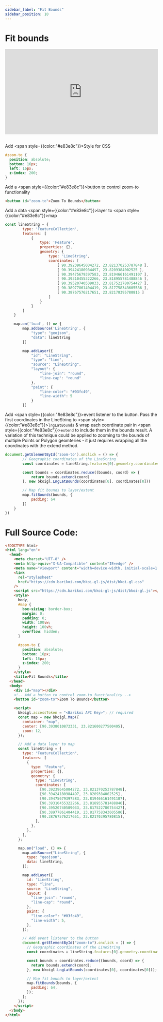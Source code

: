 ```yaml
---
sidebar_label: "Fit Bounds"
sidebar_position: 10
---
```


<head>
  <title>Barikoi Documentation</title>
</head>

# Fit bounds

<iframe src="https://barikoi.com:8080/fit-bounds" width="100%" height="280px" frameborder="0" style={{border:"1px solid black"}} allowfullscreen></iframe>

##

Add <span style={{color:"#e83e8c"}}>Style</span> for CSS

```css
#zoom-to {
  position: absolute;
  bottom: 16px;
  left: 16px;
  z-index: 200;
}
```

Add a <span style={{color:"#e83e8c"}}>button</span> to control zoom-to functionality

```html
<button id="zoom-to">Zoom To Bounds</button>
```

Add a data <span style={{color:"#e83e8c"}}>layer</span> to <span style={{color:"#e83e8c"}}>map</span>

```js
const lineString = {
        type: 'FeatureCollection',
        features: [
            {
                type: 'Feature',
                properties: {},
                geometry: {
                    type: 'LineString',
                    coordinates: [
                        [ 90.39239645004272, 23.821370253787848 ],
                        [ 90.39424180984497, 23.8209384002525 ],
                        [ 90.39475679397583, 23.819466161491107 ],
                        [ 90.39310455322266, 23.818955781488846 ],
                        [ 90.39520740509033, 23.817522780754427 ],
                        [ 90.38977861404419, 23.817758343605586 ],
                        [ 90.38767576217651, 23.82170395780815 ]
                    ]
                }
            }
        ]
    }

    map.on('load', () => {
        map.addSource('LineString', {
            "type": "geojson",
            "data": lineString
        })

        map.addLayer({
            "id": "LineString",
            "type": "line",
            "source": "LineString",
            "layout": {
                "line-join": "round",
                "line-cap": "round"
            },
            "paint": {
                "line-color": "#03fc49",
                "line-width": 5
            }
        })

```

Add <span style={{color:"#e83e8c"}}>event listener</span> to the button. Pass the first coordinates in the LineString to <span style={{color:"#e83e8c"}}>`lngLatBounds`</span> & wrap each coordinate pair in <span style={{color:"#e83e8c"}}>`extend`</span> to include them in the bounds result. A variation of this technique could be applied to zooming to the bounds of multiple Points or Polygon geomteries - it just requires wrapping all the coordinates with the extend method.

```js
document.getElementById('zoom-to').onclick = () => {
        // Geographic coordinates of the LineString
        const coordinates = lineString.features[0].geometry.coordinates

        const bounds = coordinates.reduce((bounds, coord) => {
            return bounds.extend(coord)
        }, new bkoigl.LngLatBounds(coordinates[0], coordinates[0]))

        // Map fit bounds to layer/extent
        map.fitBounds(bounds, {
            padding: 64
        })
    }
})
```

# Full Source Code:

```html
<!DOCTYPE html>
<html lang="en">
  <head>
    <meta charset="UTF-8" />
    <meta http-equiv="X-UA-Compatible" content="IE=edge" />
    <meta name="viewport" content="width=device-width, initial-scale=1.0" />
    <link
      rel="stylesheet"
      href="https://cdn.barikoi.com/bkoi-gl-js/dist/bkoi-gl.css"
    />
    <script src="https://cdn.barikoi.com/bkoi-gl-js/dist/bkoi-gl.js"></script>
    <style>
      body,
      #map {
        box-sizing: border-box;
        margin: 0;
        padding: 0;
        width: 100vw;
        height: 100vh;
        overflow: hidden;
      }

      #zoom-to {
        position: absolute;
        bottom: 16px;
        left: 16px;
        z-index: 200;
      }
    </style>
    <title>Fit Bounds</title>
  </head>
  <body>
    <div id="map"></div>
    <!-- Add a button to control zoom-to functionality -->
    <button id="zoom-to">Zoom To Bounds</button>

    <script>
      bkoigl.accessToken = "<Barikoi API Key>"; // required
      const map = new bkoigl.Map({
        container: "map",
        center: [90.3938010872331, 23.821600277500405],
        zoom: 12,
      });

      // Add a data layer to map
      const lineString = {
        type: "FeatureCollection",
        features: [
          {
            type: "Feature",
            properties: {},
            geometry: {
              type: "LineString",
              coordinates: [
                [90.39239645004272, 23.821370253787848],
                [90.39424180984497, 23.8209384002525],
                [90.39475679397583, 23.819466161491107],
                [90.39310455322266, 23.818955781488846],
                [90.39520740509033, 23.817522780754427],
                [90.38977861404419, 23.817758343605586],
                [90.38767576217651, 23.82170395780815],
              ],
            },
          },
        ],
      };

      map.on("load", () => {
        map.addSource("LineString", {
          type: "geojson",
          data: lineString,
        });

        map.addLayer({
          id: "LineString",
          type: "line",
          source: "LineString",
          layout: {
            "line-join": "round",
            "line-cap": "round",
          },
          paint: {
            "line-color": "#03fc49",
            "line-width": 5,
          },
        });

        // Add event listener to the button
        document.getElementById("zoom-to").onclick = () => {
          // Geographic coordinates of the LineString
          const coordinates = lineString.features[0].geometry.coordinates;

          const bounds = coordinates.reduce((bounds, coord) => {
            return bounds.extend(coord);
          }, new bkoigl.LngLatBounds(coordinates[0], coordinates[0]));

          // Map fit bounds to layer/extent
          map.fitBounds(bounds, {
            padding: 64,
          });
        };
      });
    </script>
  </body>
</html>
```
